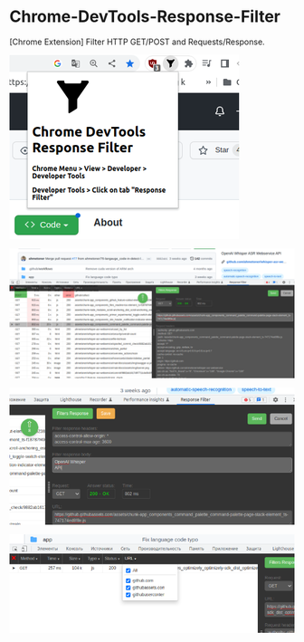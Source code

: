 # Chrome-DevTools-Response-Filter
[Chrome Extension] Filter HTTP GET/POST and Requests/Response.

 
![scr](https://github.com/fnu11/Chrome-DevTools-Response-Filter/blob/main/images/scr1.png?raw=true)


![scr](https://github.com/fnu11/Chrome-DevTools-Response-Filter/blob/main/images/scr2.png?raw=true)


![scr](https://github.com/fnu11/Chrome-DevTools-Response-Filter/blob/main/images/scr3.png?raw=true)


![scr](https://github.com/fnu11/Chrome-DevTools-Response-Filter/blob/main/images/scr4.png?raw=true)
